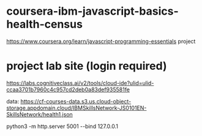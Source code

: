 # coursera-ibm-javascript-basics-health-census
https://www.coursera.org/learn/javascript-programming-essentials project

# project lab site (login required) 
https://labs.cognitiveclass.ai/v2/tools/cloud-ide?ulid=ulid-ccaa3701b7960c4c957cd2deb0a83def935581fe

data:
https://cf-courses-data.s3.us.cloud-object-storage.appdomain.cloud/IBMSkillsNetwork-JS0101EN-SkillsNetwork/health1.json

python3 -m http.server 5001 --bind 127.0.0.1


